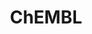 ---
layout: default
bigquery: https://console.cloud.google.com/bigquery?p=patents-public-data&d=ebi_chembl&page=dataset
citation: '"The ChEMBL database in 2017." Anna Gaulton, Anne Hersey, Michał Nowotka,
  A Patrícia Bento, Jon Chambers, David Mendez, Prudence Mutowo, Francis Atkinson,
  Louisa J Bellis, Elena Cibrián-Uhalte, Mark Davies, Nathan Dedman, Anneli Karlsson,
  María Paula Magariños, John P Overington, George Papadatos, Ines Smit, Andrew R
  Leach Nucleic acids Research (2017) 45 (Database Issue), D945-D954'
contributors: European Bioinformatics Institute
cost: None
description: ChEMBL Data is a manually curated database of small molecules used in
  drug discovery, including information about existing patented drugs.
documentation: 'schema: https://www.ebi.ac.uk/chembl/db_schema


  '
last_edit: 04/08/2022, 15:25:42
location: https://console.cloud.google.com/marketplace/product/google_patents_public_datasets/chembl
maintained_by: EMBL-EBI, an outstation of European Molecular Biology Laboratory
related_publications: '

  ChEMBL: towards direct deposition of bioassay data.


  Mendez D, Gaulton A, Bento AP, Chambers J, De Veij M, Félix E, Magariños MP, Mosquera
  JF, Mutowo P, Nowotka M, Gordillo-Marañón M, Hunter F, Junco L, Mugumbate G, Rodriguez-Lopez
  M, Atkinson F, Bosc N, Radoux CJ, Segura-Cabrera A, Hersey A, Leach AR.


  — Nucleic Acids Res. 2019; 47(D1):D930-D940. doi: 10.1093/nar/gky1075

  '
schema_fields:
- structure_type
- activity_id
- first_approval
- curation_comment
- source
- who_name
- cell_id
- assay_source
- withdrawn_reason
- potential_duplicate
- description
- canonical_smiles
- cx_most_bpka
- molfile
- patent_use_code
- mechanism_comment
- patent_no
- activity_count
- curated_by
- topical
- published_relation
- as_id
- cell_description
- active_ingredient
- who_extra
- src_description
- volume
- standard_relation
- warning_country
- chirality
- last_active
- rtb
- warnref_id
- homologue
- doc_type
- uo_units
- dosed_ingredient
- start_position
- component_type
- mecref_id
- standard_inchi_key
- num_ro5_violations
- num_lipinski_ro5_violations
- psa
- pubmed_id
- num_alerts
- withdrawn_class
- job_id
- level4_description
- l5
- ass_cls_map_id
- title
- assay_strain
- clo_id
- hba
- metabolite_record_id
- activity_comment
- chebi_par_id
- tid
- usan_year
- downgraded
- data_validity_comment
- level4
- type
- relationship_type
- stem
- mc_target_accession
- acd_logp
- version
- mec_id
- mol_hrac_id
- availability_type
- domain_id
- issue
- level3
- comp_go_id
- ddd_comment
- mutation
- smarts
- updated_by
- ro3_pass
- formulation_id
- published_units
- ddd_value
- year
- alert_id
- parent_molregno
- std_act_id
- protclasssyn_id
- ingredient
- bto_id
- relationship_desc
- standard_flag
- ad_type
- level3_description
- component_synonym
- binding_site_comment
- stem_class
- warning_description
- sequence_md5sum
- cidx
- company
- bao_format
- assay_id
- tissue_id
- level5
- path
- record_id
- assay_cell_type
- confidence
- warning_year
- strength
- parent_go_id
- orig_description
- stat
- pathway_id
- met_conversion
- aromatic_rings
- inorganic_flag
- mc_target_name
- hrac_class_id
- aspect
- trade_name
- action_type
- hba_lipinski
- db_source
- therapeutic_flag
- approval_date
- priority
- first_page
- irac_class_id
- doc_id
- warning_class
- l6
- innovator_company
- black_box_warning
- assay_tax_id
- status
- heavy_atoms
- standard_inchi
- assay_organism
- acd_most_bpka
- ddd_admr
- target_desc
- metref_id
- tid_fixed
- normal_range_min
- l2
- l3
- qed_weighted
- usan_substem
- comp_class_id
- units
- ap_id
- isoform
- doi
- src_compound_id
- cell_name
- usan_stem_id
- applicant_full_name
- relation
- usan_stem_definition
- assay_param_id
- route
- mesh_heading
- cell_source_tissue
- bei
- domain_description
- direct_interaction
- disease_efficacy
- ref_id
- indref_id
- full_molformula
- target_type
- frac_class_id
- prediction_method
- molsyn_id
- aidx
- name
- assay_desc
- assay_test_type
- usan_stem
- standard_text_value
- normal_range_max
- acd_most_apka
- assay_subcellular_fraction
- relationship
- l4
- domain_name
- irac_code
- cx_logp
- compound_name
- label
- pref_name
- protein_class_synonym
- first_in_class
- alert_name
- site_residues
- drug_substance_flag
- component_id
- ddd_id
- patent_id
- idx
- prod_pat_id
- confidence_score
- protein_class_desc
- l8
- set_name
- smid
- toid
- lle
- helm_notation
- hrac_code
- mol_frac_id
- oc_id
- withdrawn_country
- oral
- parent_type
- indication_class
- frac_code
- tbl
- related_tid
- withdrawn_flag
- withdrawn_year
- parameter_value
- db_version
- ref_url
- annotation
- patent_expire_date
- class_type
- hbd
- mc_target_type
- assay_category
- met_comment
- selectivity_comment
- mechanism_of_action
- molecular_mechanism
- full_mwt
- drug_record_id
- journal
- domain_type
- prodrug
- max_phase
- definition
- mc_tax_id
- assay_tissue
- subgroup
- compound_key
- end_position
- enzyme_name
- bao_id
- nda_type
- actsm_id
- site_id
- pathway_key
- cx_logd
- log_id
- l1
- syn_type
- upper_value
- sitecomp_id
- standard_type
- go_id
- ddd_units
- assay_type
- mesh_id
- drugind_id
- cell_source_organism
- qudt_units
- mw_freebase
- text_value
- le
- mol_atc_id
- last_page
- targcomp_id
- warning_id
- molregno
- chembl_id
- level1
- pchembl_value
- product_id
- sequence
- src_id
- submission_date
- synonyms
- cell_ontology_id
- uberon_id
- efo_term
- polymer_flag
- published_value
- country
- parent_id
- res_stem_id
- authors
- level2_description
- efo_id
- max_phase_for_ind
- parenteral
- entity_type
- dosage_form
- standard_units
- level2
- cellosaurus_id
- cpd_str_alert_id
- publication_number
- targrel_id
- value
- organism
- entity_id
- mol_irac_id
- active_molregno
- assay_class_id
- published_type
- natural_product
- major_class
- enzyme_tid
- comments
- ridx
- target_mapping
- warning_type
- tax_id
- variant_id
- research_stem
- rgid
- met_id
- delist_flag
- alogp
- caloha_id
- species_group_flag
- creation_date
- accession
- class_level
- parameter_type
- abstract
- source_domain_id
- src_short_name
- hbd_lipinski
- compd_id
- result_flag
- acd_logd
- src_assay_id
- short_name
- previous_company
- standard_upper_value
- atc_code
- cell_source_tax_id
- mw_monoisotopic
- molecule_type
- bao_endpoint
- cx_most_apka
- ref_type
- site_name
- standard_value
- mc_organism
- biocomp_id
- co_stem_id
- sei
- cl_lincs_id
- compsyn_id
- substrate_record_id
- l7
- molecular_species
- predbind_id
- updated_on
- protein_class_id
- alert_set_id
- level1_description
- drug_product_flag
shortname: chembl
tags:
- biotechnology
- health
- chemical
- bioinformatics
- medical
terms_of_use: CC BY-SA 3.0
title: ChEMBL
uuid: e232a192-965c-4ec9-904c-155b6dfe56c5
---